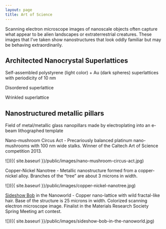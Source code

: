 ```yaml
---
layout: page
title: Art of Science
---
```


Scanning electron microscope images of nanoscale objects often capture what
appear to be alien landscapes or extraterrestrial creatures. These images that
I’ve taken show nanostructures that look oddly familiar but may be
behaving extraordinarily.

## Architected Nanocrystal Superlattices

Self-assembled polystyrene (light color) + Au (dark spheres) superlattices with periodicity of 10 nm

Disordered superlattice

Wrinkled superlattice

## Nanostructured metallic pillars

Field of metal/metallic glass nanopillars made by electroplating into an e-beam lithographed template

Nano-mushroom Circus Act - Precariously balanced platinum nano-mushrooms with 100 nm wide stalks. Winner of
the Caltech Art of Science competition 2013.

![]({{ site.baseurl }}/public/images/nano-mushroom-circus-act.jpg)

Copper-Nickel Nanotree - Metallic nanostructure formed from a copper-nickel alloy. Branches of the “tree” are about 3 microns in width.

![]({{ site.baseurl }}/public/images/copper-nickel-nanotree.jpg)

[Sideshow Bob](https://en.wikipedia.org/wiki/Sideshow_Bob) in the Nanoworld - Copper nano-lattice with wild fractal-like hair. Base of the structure is 25 microns in width. Colorized scanning electron microscope image. Finalist in the Materials Research Society Spring Meeting art contest.

![]({{ site.baseurl }}/public/images/sideshow-bob-in-the-nanoworld.jpg)
